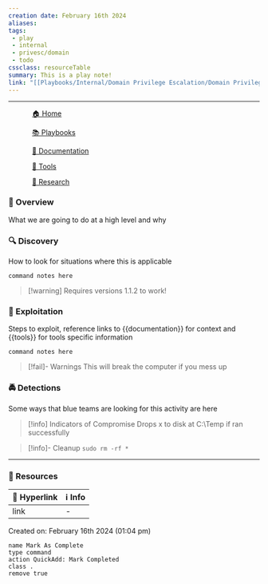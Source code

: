 ```yaml
---
creation date: February 16th 2024
aliases: 
tags: 
 - play
 - internal
 - privesc/domain
 - todo
cssclass: resourceTable
summary: This is a play note!
link: "[[Playbooks/Internal/Domain Privilege Escalation/Domain Privilege Escalation.md]]"
---
```

***

<div><ul class="navheader"> <ul><a href="Home.md" class="internal-link">🏠 Home</a></ul><ul><a href="Playbooks/Playbooks.md" class="internal-link">📚 Playbooks</a></ul><ul><a href="Documentation/Documentation.md" class="internal-link">📝 Documentation</a></ul><ul><a href="Tools/Tools.md" class="internal-link">🔧 Tools</a></ul><ul><a href="Research/Research.md" class="internal-link">🔬 Research</a></ul></ul></div>

### 👾 Overview
What we are going to do at a high level and why 

### 🔍 Discovery
How to look for situations where this is applicable
```
command notes here
```

> [!warning] Requires versions 1.1.2 to work!

### 📌 Exploitation
Steps to exploit, reference links to {{documentation}} for context and {{tools}} for tools specific information
```
command notes here
```

> [!fail]- Warnings
> This will break the computer if you mess up

### 🚔 Detections 
Some ways that blue teams are looking for this activity are here 
> [!info] Indicators of Compromise
> Drops x to disk at C:\Temp if ran successfully

> [!info]- Cleanup
> `sudo rm -rf *`

***
### 📝 Resources 
| 🔗 Hyperlink | ℹ️ Info |
| ----------- | ------ |
| link      | -    |

Created on: February 16th 2024 (01:04 pm) 
```button
name Mark As Complete
type command
action QuickAdd: Mark Completed
class .
remove true
```